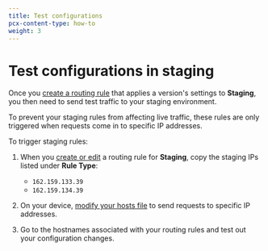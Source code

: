 ```yaml
---
title: Test configurations
pcx-content-type: how-to
weight: 3
---
```


# Test configurations in staging

Once you [create a routing rule](/http-applications/how-to/manage-routing-rules/#create-routing-rules) that applies a version's settings to **Staging**, you then need to send test traffic to your staging environment.

To prevent your staging rules from affecting live traffic, these rules are only triggered when requests come in to specific IP addresses.

To trigger staging rules:

1. When you [create or edit](/http-applications/how-to/manage-routing-rules/) a routing rule for **Staging**, copy the staging IPs listed under **Rule Type**:

    - `162.159.133.39`
    - `162.159.134.39`

2. On your device, [modify your hosts file](https://docs.rackspace.com/support/how-to/modify-your-hosts-file/) to send requests to specific IP addresses.
3. Go to the hostnames associated with your routing rules and test out your configuration changes.